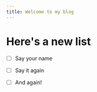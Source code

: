 ```yaml
---
title: Welcome to my blog
---
```

# Here's a new list
- [ ] Say your name
- [ ] Say it again
- [ ] And again!

